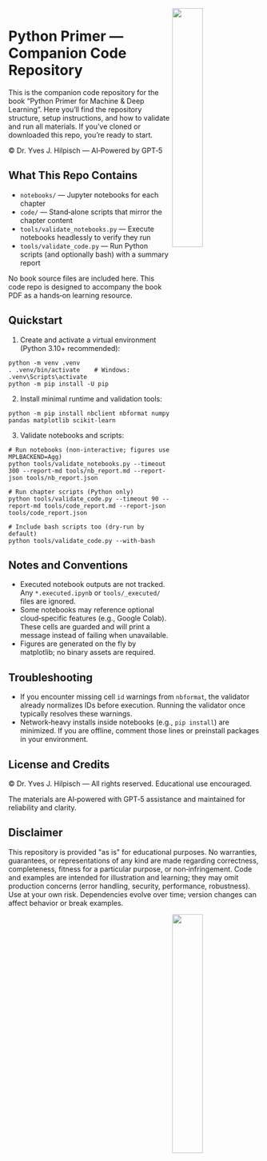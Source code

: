 <img src="https://theaiengineer.dev/tae_logo_gw_flatter.png" width=35% align=right>

# Python Primer — Companion Code Repository

This is the companion code repository for the book “Python Primer for Machine & Deep Learning”. Here you’ll find the repository structure, setup instructions, and how to validate and run all materials. If you’ve cloned or downloaded this repo, you’re ready to start.

© Dr. Yves J. Hilpisch — AI‑Powered by GPT‑5

## What This Repo Contains

- `notebooks/` — Jupyter notebooks for each chapter
- `code/` — Stand‑alone scripts that mirror the chapter content
- `tools/validate_notebooks.py` — Execute notebooks headlessly to verify they run
- `tools/validate_code.py` — Run Python scripts (and optionally bash) with a summary report

No book source files are included here. This code repo is designed to accompany the book PDF as a hands‑on learning resource.

## Quickstart

1) Create and activate a virtual environment (Python 3.10+ recommended):

```
python -m venv .venv
. .venv/bin/activate    # Windows: .venv\Scripts\activate
python -m pip install -U pip
```

2) Install minimal runtime and validation tools:

```
python -m pip install nbclient nbformat numpy pandas matplotlib scikit-learn
```

3) Validate notebooks and scripts:

```
# Run notebooks (non-interactive; figures use MPLBACKEND=Agg)
python tools/validate_notebooks.py --timeout 300 --report-md tools/nb_report.md --report-json tools/nb_report.json

# Run chapter scripts (Python only)
python tools/validate_code.py --timeout 90 --report-md tools/code_report.md --report-json tools/code_report.json

# Include bash scripts too (dry-run by default)
python tools/validate_code.py --with-bash
```

## Notes and Conventions

- Executed notebook outputs are not tracked. Any `*.executed.ipynb` or `tools/_executed/` files are ignored.
- Some notebooks may reference optional cloud‑specific features (e.g., Google Colab). These cells are guarded and will print a message instead of failing when unavailable.
- Figures are generated on the fly by matplotlib; no binary assets are required.

## Troubleshooting

- If you encounter missing cell `id` warnings from `nbformat`, the validator already normalizes IDs before execution. Running the validator once typically resolves these warnings.
- Network‑heavy installs inside notebooks (e.g., `pip install`) are minimized. If you are offline, comment those lines or preinstall packages in your environment.

## License and Credits

© Dr. Yves J. Hilpisch — All rights reserved. Educational use encouraged.

The materials are AI‑powered with GPT‑5 assistance and maintained for reliability and clarity.

## Disclaimer

This repository is provided "as is" for educational purposes. No warranties, guarantees, or representations of any kind are made regarding correctness, completeness, fitness for a particular purpose, or non‑infringement. Code and examples are intended for illustration and learning; they may omit production concerns (error handling, security, performance, robustness). Use at your own risk. Dependencies evolve over time; version changes can affect behavior or break examples.

<img src="https://theaiengineer.dev/tae_logo_gw_flatter.png" width=35% align=right>
